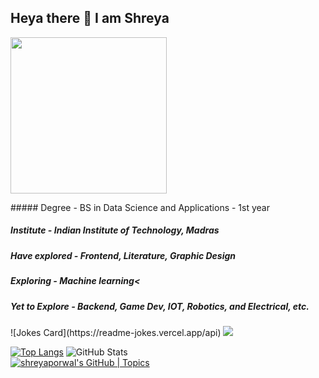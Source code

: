 ## Heya there 👋 I am Shreya 


<img src="https://avatars.githubusercontent.com/u/60391776?v=4" style="height:250px"/> <div>##### Degree - BS in Data Science and Applications - 1st year
##### Institute - Indian Institute of Technology, Madras
##### Have explored - Frontend, Literature, Graphic Design
##### Exploring - Machine learning<
##### Yet to Explore - Backend, Game Dev, IOT, Robotics, and Electrical, etc.
</div>
![Jokes Card](https://readme-jokes.vercel.app/api)

 <img src="https://github-readme-streak-stats.herokuapp.com/?user=porwalshreyaa"/>
 
 <br>

[![Top Langs](https://github-readme-stats.vercel.app/api/top-langs/?username=porwalshreyaa)](https://github.com/porwalshreyaa/github-readme-stats)
![GitHub Stats](https://github-readme-stats.vercel.app/api?username=porwalshreyaa&repo=github-readme-stats&cache_seconds=86400&theme=holi)  
[![shreyaporwal's GitHub | Topics](https://stats.quine.sh/shreyaporwal/topics-over-time?theme=dark)](https://quine.sh?utm_source=widgets&utm_campaign=shreyaporwal)

